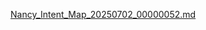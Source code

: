 [Nancy_Intent_Map_20250702_00000052.md](https://github.com/user-attachments/files/21010402/Nancy_Intent_Map_20250702_00000052.md)
